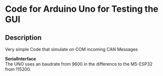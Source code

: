 # Code for Arduino Uno for Testing the GUI

## Description
Very simple Code that simulate on COM incoming CAN Messages 

**SerialInterface**\
The UNO uses an baudrate from 9600 in the difference to the M5-ESP32 from 115200.